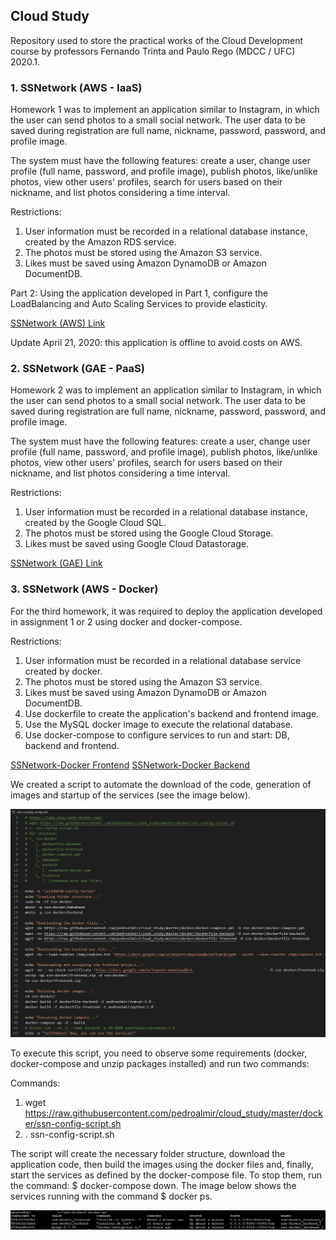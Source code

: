 ## Cloud Study

Repository used to store the practical works of the Cloud Development course by professors Fernando Trinta and Paulo Rego (MDCC / UFC) 2020.1.

### 1. SSNetwork (AWS - IaaS)

Homework 1 was to implement an application similar to Instagram, in which the user can send photos to a small social network. The user data to be saved during registration are full name, nickname, password, password, and profile image.

The system must have the following features: create a user, change user profile (full name, password, and profile image), publish photos, like/unlike photos, view other users' profiles, search for users based on their nickname, and list photos considering a time interval.

Restrictions:
1. User information must be recorded in a relational database instance, created by the Amazon RDS service.
2. The photos must be stored using the Amazon S3 service.
3. Likes must be saved using Amazon DynamoDB or Amazon DocumentDB.

Part 2: Using the application developed in Part 1, configure the LoadBalancing and Auto Scaling Services to provide elasticity.

[SSNetwork (AWS) Link](http://ssnetwork.pedroalmir.com/aws/frontend)

Update April 21, 2020: this application is offline to avoid costs on AWS.

### 2. SSNetwork (GAE - PaaS)

Homework 2 was to implement an application similar to Instagram, in which the user can send photos to a small social network. The user data to be saved during registration are full name, nickname, password, password, and profile image.

The system must have the following features: create a user, change user profile (full name, password, and profile image), publish photos, like/unlike photos, view other users' profiles, search for users based on their nickname, and list photos considering a time interval.

Restrictions:
1. User information must be recorded in a relational database instance, created by the Google Cloud SQL.
2. The photos must be stored using the Google Cloud Storage.
3. Likes must be saved using Google Cloud Datastorage.

[SSNetwork (GAE) Link](http://ssnetwork.pedroalmir.com/appengine/frontend)

### 3. SSNetwork (AWS - Docker)

For the third homework, it was required to deploy the application developed in assignment 1 or 2 using docker and docker-compose.

Restrictions:
1. User information must be recorded in a relational database service created by docker.
2. The photos must be stored using the Amazon S3 service.
3. Likes must be saved using Amazon DynamoDB or Amazon DocumentDB.
4. Use dockerfile to create the application's backend and frontend image.
5. Use the MySQL docker image to execute the relational database.
6. Use docker-compose to configure services to run and start: DB, backend and frontend.

[SSNetwork-Docker Frontend](http://http://18.229.202.214)
[SSNetwork-Docker Backend](http://18.229.202.214:8080/ssnetwork-docker)

We created a script to automate the download of the code, generation of images and startup of the services (see the image below). 

![ssn-config-script.sh](https://raw.githubusercontent.com/pedroalmir/cloud_study/master/docker/ssn-config-script.png)

To execute this script, you need to observe some requirements (docker, docker-compose and unzip packages installed) and run two commands:

Commands:
1. wget https://raw.githubusercontent.com/pedroalmir/cloud_study/master/docker/ssn-config-script.sh
2. \. ssn-config-script.sh

The script will create the necessary folder structure, download the application code, then build the images using the docker files and, finally, start the services as defined by the docker-compose file. To stop them, run the command: $ docker-compose down. The image below shows the services running with the command $ docker ps.

![running-services.png](https://raw.githubusercontent.com/pedroalmir/cloud_study/master/docker/running-services.png)
